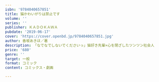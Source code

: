 ```yaml
---
isbn: '9784040657851'
title: 猫かわいがりは禁止です
volume: ''
series: ''
publisher: ＫＡＤＯＫＡＷＡ
pubdate: '2019-06-17'
cover: 'https://cover.openbd.jp/9784040657851.jpg'
author: 香坂あきほ／著
description: 「なでなでしないでくださいっ」猫好き先輩×心を閉ざしたツンツン社会人
price: '680'
genre: ''
target: 一般
format: コミック
content: コミックス・劇画

---
```


